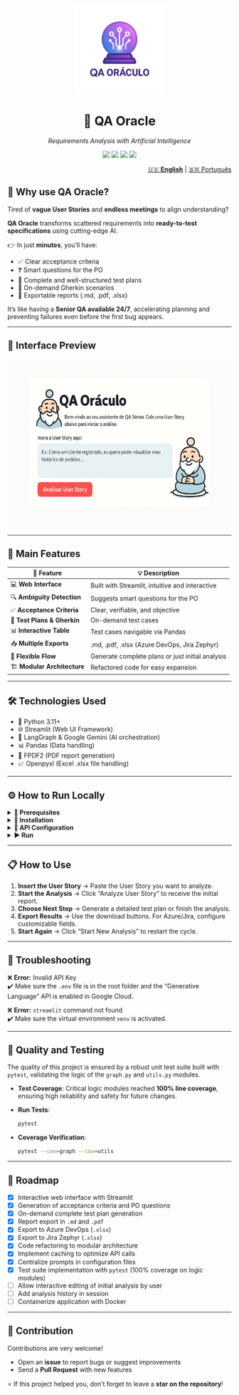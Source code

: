 <p align="center">
  <img src="assets/logo_oraculo.png" alt="QA Oracle Logo" width="200"/>
</p>

<h1 align="center">🔮 QA Oracle</h1>
<p align="center"><i>Requirements Analysis with Artificial Intelligence</i></p>

<p align="center">
  <img src="https://img.shields.io/badge/python-3.11+-blue.svg"/>
  <img src="https://img.shields.io/badge/license-MIT-green.svg"/>
  <img src="https://img.shields.io/badge/Streamlit-App-red.svg"/>
  <img src="https://img.shields.io/badge/code%20style-black-000000.svg"/>
</p>

<nav aria-label="Language switcher" style="text-align: right;">
<a href="README-en.md" aria-current="page">🇺🇸 <strong>English</strong></a> |
<a href="README.md">🇧🇷 Português</a>
</nav>

## 🚀 Why use QA Oracle?

Tired of **vague User Stories** and **endless meetings** to align understanding?

**QA Oracle** transforms scattered requirements into **ready-to-test specifications** using cutting-edge AI.

👉 In just **minutes**, you’ll have:
- ✅ Clear acceptance criteria  
- ❓ Smart questions for the PO  
- 📝 Complete and well-structured test plans  
- 🧪 On-demand Gherkin scenarios  
- 📄 Exportable reports (.md, .pdf, .xlsx)  

It’s like having a **Senior QA available 24/7**, accelerating planning and preventing failures even before the first bug appears.

---

## 📸 Interface Preview

![alt text](assets/qa_oraculo_cartoon_demo.gif)

---

## 🚀 Main Features

| 🔧 Feature | 💡 Description |
|------------|----------------|
| 💻 **Web Interface** | Built with Streamlit, intuitive and interactive |
| 🔍 **Ambiguity Detection** | Suggests smart questions for the PO |
| ✅ **Acceptance Criteria** | Clear, verifiable, and objective |
| 📝 **Test Plans & Gherkin** | On-demand test cases |
| 📊 **Interactive Table** | Test cases navigable via Pandas |
| 📥 **Multiple Exports** | .md, .pdf, .xlsx (Azure DevOps, Jira Zephyr) |
| 🔄 **Flexible Flow** | Generate complete plans or just initial analysis |
| 🏗️ **Modular Architecture** | Refactored code for easy expansion |

---

## 🛠️ Technologies Used

- 🐍 Python 3.11+  
- 🌐 Streamlit (Web UI Framework)  
- 🧠 LangGraph & Google Gemini (AI orchestration)  
- 📊 Pandas (Data handling)  
- 📄 FPDF2 (PDF report generation)  
- 📈 Openpyxl (Excel .xlsx file handling)  

---

## ⚙️ How to Run Locally

<details>
<summary><b>📌 Prerequisites</b></summary>

- Python 3.11+  
- Google API Key (get it [here](https://console.cloud.google.com))  

</details>

<details>
<summary><b>🚀 Installation</b></summary>

```bash
# Clone the repository
git clone https://github.com/joprestes/qa-oraculo-requisitos.git
cd qa-oraculo-requisitos

# Create and activate the virtual environment
python3 -m venv venv
source venv/bin/activate  # Mac/Linux
# .\venv\Scripts\activate  # Windows

# Install dependencies
pip install -r requirements.txt
```
</details>

<details>
<summary><b>🔑 API Configuration</b></summary>

Create a `.env` file in the project root:

```env
GOOGLE_API_KEY="your_api_key_here"
```
</details>

<details>
<summary><b>▶️ Run</b></summary>

```bash
streamlit run app.py
```

🎉 QA Oracle will automatically open in your browser!
</details>

---

## 📋 How to Use

1. **Insert the User Story** → Paste the User Story you want to analyze.  
2. **Start the Analysis** → Click “Analyze User Story” to receive the initial report.  
3. **Choose Next Step** → Generate a detailed test plan or finish the analysis.  
4. **Export Results** → Use the download buttons. For Azure/Jira, configure customizable fields.  
5. **Start Again** → Click “Start New Analysis” to restart the cycle.  

---

## 🤔 Troubleshooting

❌ **Error:** Invalid API Key  
✔️ Make sure the `.env` file is in the root folder and the “Generative Language” API is enabled in Google Cloud.  

❌ **Error:** `streamlit` command not found  
✔️ Make sure the virtual environment `venv` is activated.  

---

## 🧪 Quality and Testing

The quality of this project is ensured by a robust unit test suite built with `pytest`, validating the logic of the `graph.py` and `utils.py` modules.

- **Test Coverage**: Critical logic modules reached **100% line coverage**, ensuring high reliability and safety for future changes.  
- **Run Tests**:  
  ```bash
  pytest
  ```

- **Coverage Verification**:  
  ```bash
  pytest --cov=graph --cov=utils
  ```

---

## 📌 Roadmap

-   [x] Interactive web interface with Streamlit
-   [x] Generation of acceptance criteria and PO questions
-   [x] On-demand complete test plan generation
-   [x] Report export in `.md` and `.pdf`
-   [x] Export to Azure DevOps (`.xlsx`)
-   [x] Export to Jira Zephyr (`.xlsx`)
-   [x] Code refactoring to modular architecture
-   [x] Implement caching to optimize API calls
-   [x] Centralize prompts in configuration files
-   [x] Test suite implementation with `pytest` (100% coverage on logic modules) 
-   [ ] Allow interactive editing of initial analysis by user
-   [ ] Add analysis history in session
-   [ ] Containerize application with Docker

---

## 🤝 Contribution

Contributions are very welcome!  
- Open an **issue** to report bugs or suggest improvements  
- Send a **Pull Request** with new features  

⭐ If this project helped you, don’t forget to leave a **star on the repository**!